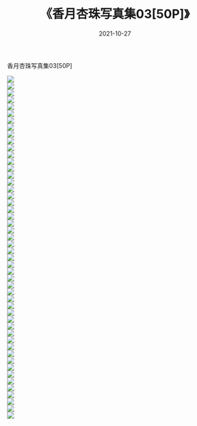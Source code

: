 ﻿---
layout: post
title:  《香月杏珠写真集03[50P]》
date:   2021-10-27
img: http://img.660000.xyz/Sharelink/性感/2021/香月杏珠写真集03[50P]/000.jpg
categories: [美女, 清纯, 唯美]
---

香月杏珠写真集03[50P]

  ![](http://img.660000.xyz/Sharelink/性感/2021/香月杏珠写真集03[50P]/001.jpg) <br> ![](http://img.660000.xyz/Sharelink/性感/2021/香月杏珠写真集03[50P]/002.jpg) <br> ![](http://img.660000.xyz/Sharelink/性感/2021/香月杏珠写真集03[50P]/003.jpg) <br> ![](http://img.660000.xyz/Sharelink/性感/2021/香月杏珠写真集03[50P]/004.jpg) <br> ![](http://img.660000.xyz/Sharelink/性感/2021/香月杏珠写真集03[50P]/005.jpg) <br> ![](http://img.660000.xyz/Sharelink/性感/2021/香月杏珠写真集03[50P]/006.jpg) <br> ![](http://img.660000.xyz/Sharelink/性感/2021/香月杏珠写真集03[50P]/007.jpg) <br> ![](http://img.660000.xyz/Sharelink/性感/2021/香月杏珠写真集03[50P]/008.jpg) <br> ![](http://img.660000.xyz/Sharelink/性感/2021/香月杏珠写真集03[50P]/009.jpg) <br> ![](http://img.660000.xyz/Sharelink/性感/2021/香月杏珠写真集03[50P]/010.jpg) <br> ![](http://img.660000.xyz/Sharelink/性感/2021/香月杏珠写真集03[50P]/011.jpg) <br> ![](http://img.660000.xyz/Sharelink/性感/2021/香月杏珠写真集03[50P]/012.jpg) <br> ![](http://img.660000.xyz/Sharelink/性感/2021/香月杏珠写真集03[50P]/013.jpg) <br> ![](http://img.660000.xyz/Sharelink/性感/2021/香月杏珠写真集03[50P]/014.jpg) <br> ![](http://img.660000.xyz/Sharelink/性感/2021/香月杏珠写真集03[50P]/015.jpg) <br> ![](http://img.660000.xyz/Sharelink/性感/2021/香月杏珠写真集03[50P]/016.jpg) <br> ![](http://img.660000.xyz/Sharelink/性感/2021/香月杏珠写真集03[50P]/017.jpg) <br> ![](http://img.660000.xyz/Sharelink/性感/2021/香月杏珠写真集03[50P]/018.jpg) <br> ![](http://img.660000.xyz/Sharelink/性感/2021/香月杏珠写真集03[50P]/019.jpg) <br> ![](http://img.660000.xyz/Sharelink/性感/2021/香月杏珠写真集03[50P]/020.jpg) <br> ![](http://img.660000.xyz/Sharelink/性感/2021/香月杏珠写真集03[50P]/021.jpg) <br> ![](http://img.660000.xyz/Sharelink/性感/2021/香月杏珠写真集03[50P]/022.jpg) <br> ![](http://img.660000.xyz/Sharelink/性感/2021/香月杏珠写真集03[50P]/023.jpg) <br> ![](http://img.660000.xyz/Sharelink/性感/2021/香月杏珠写真集03[50P]/024.jpg) <br> ![](http://img.660000.xyz/Sharelink/性感/2021/香月杏珠写真集03[50P]/025.jpg) <br> ![](http://img.660000.xyz/Sharelink/性感/2021/香月杏珠写真集03[50P]/026.jpg) <br> ![](http://img.660000.xyz/Sharelink/性感/2021/香月杏珠写真集03[50P]/027.jpg) <br> ![](http://img.660000.xyz/Sharelink/性感/2021/香月杏珠写真集03[50P]/028.jpg) <br> ![](http://img.660000.xyz/Sharelink/性感/2021/香月杏珠写真集03[50P]/029.jpg) <br> ![](http://img.660000.xyz/Sharelink/性感/2021/香月杏珠写真集03[50P]/030.jpg) <br> ![](http://img.660000.xyz/Sharelink/性感/2021/香月杏珠写真集03[50P]/031.jpg) <br> ![](http://img.660000.xyz/Sharelink/性感/2021/香月杏珠写真集03[50P]/032.jpg) <br> ![](http://img.660000.xyz/Sharelink/性感/2021/香月杏珠写真集03[50P]/033.jpg) <br> ![](http://img.660000.xyz/Sharelink/性感/2021/香月杏珠写真集03[50P]/034.jpg) <br> ![](http://img.660000.xyz/Sharelink/性感/2021/香月杏珠写真集03[50P]/035.jpg) <br> ![](http://img.660000.xyz/Sharelink/性感/2021/香月杏珠写真集03[50P]/036.jpg) <br> ![](http://img.660000.xyz/Sharelink/性感/2021/香月杏珠写真集03[50P]/037.jpg) <br> ![](http://img.660000.xyz/Sharelink/性感/2021/香月杏珠写真集03[50P]/038.jpg) <br> ![](http://img.660000.xyz/Sharelink/性感/2021/香月杏珠写真集03[50P]/039.jpg) <br> ![](http://img.660000.xyz/Sharelink/性感/2021/香月杏珠写真集03[50P]/040.jpg) <br> ![](http://img.660000.xyz/Sharelink/性感/2021/香月杏珠写真集03[50P]/041.jpg) <br> ![](http://img.660000.xyz/Sharelink/性感/2021/香月杏珠写真集03[50P]/042.jpg) <br> ![](http://img.660000.xyz/Sharelink/性感/2021/香月杏珠写真集03[50P]/043.jpg) <br> ![](http://img.660000.xyz/Sharelink/性感/2021/香月杏珠写真集03[50P]/044.jpg) <br> ![](http://img.660000.xyz/Sharelink/性感/2021/香月杏珠写真集03[50P]/045.jpg) <br> ![](http://img.660000.xyz/Sharelink/性感/2021/香月杏珠写真集03[50P]/046.jpg) <br> ![](http://img.660000.xyz/Sharelink/性感/2021/香月杏珠写真集03[50P]/047.jpg) <br> ![](http://img.660000.xyz/Sharelink/性感/2021/香月杏珠写真集03[50P]/048.jpg) <br> ![](http://img.660000.xyz/Sharelink/性感/2021/香月杏珠写真集03[50P]/049.jpg) <br> ![](http://img.660000.xyz/Sharelink/性感/2021/香月杏珠写真集03[50P]/050.jpg) <br>